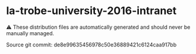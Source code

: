 # la-trobe-university-2016-intranet

:warning: These distribution files are automatically generated and should never be manually managed.

Source git commit: de8e99635456978c50e36889421c6124caa917bb

